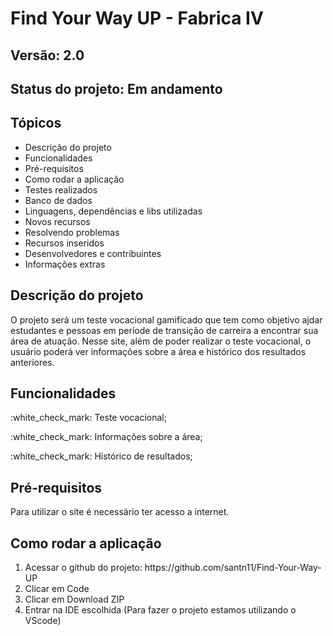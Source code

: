 <h1>Find Your Way UP - Fabrica IV</h1>
<h2>Versão: 2.0</h2>
<h2>Status do projeto: Em andamento</h2>

<h2>Tópicos</h2>
<ul>
  <li>Descrição do projeto</li>
  <li>Funcionalidades</li>
  <li>Pré-requisitos</li>
  <li>Como rodar a aplicação</li>
  <li>Testes realizados</li>
  <li>Banco de dados</li>
  <li>Linguagens, dependências e libs utilizadas</li>
  <li>Novos recursos</li>
  <li>Resolvendo problemas</li>
  <li>Recursos inseridos</li>
  <li>Desenvolvedores e contribuintes</li>
  <li>Informações extras</li>
</ul>

<h2>Descrição do projeto</h2>
<p>O projeto será um teste vocacional gamificado que tem como objetivo ajdar estudantes e pessoas em període de transição de carreira a encontrar sua área de atuação. 
   Nesse site, além de poder realizar o teste vocacional, o usuário poderá ver informações sobre a área e histórico dos resultados anteriores.</p>

<h2>Funcionalidades</h2>
<p>:white_check_mark: Teste vocacional;</p>
<p>:white_check_mark: Informações sobre a área;</p>
<p>:white_check_mark: Histórico de resultados;</p>

<h2>Pré-requisitos</h2>
<p>Para utilizar o site é necessário ter acesso a internet.</p>

<h2>Como rodar a aplicação</h2>
<ol>
  <li>Acessar o github do projeto: https://github.com/santn11/Find-Your-Way-UP</li>
  <li>Clicar em Code</li>
  <li>Clicar em Download ZIP</li>
  <li>Entrar na IDE escolhida (Para fazer o projeto estamos utilizando o VScode)</li>
</ol>
